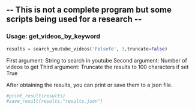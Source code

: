 ## -- This is not a complete program but some scripts being used for a research --

### Usage: get_videos_by_keyword

```python
results = search_youtube_videos('Felsefe', 3,truncate=False)
```
First argument: String to search in youtube
Second argument: Number of videos to get
Third argument: Truncate the results to 100 characters if set True

After obtaining the results, you can print or save them to a json file.
```python
#print_result(results)
#save_result(results,"results.json")
```

